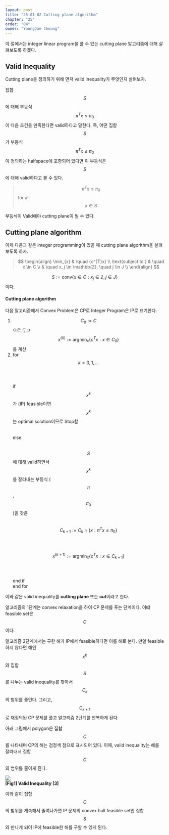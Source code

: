 ```yaml
---
layout: post
title: "25-01-02 Cutting plane algorithm"
chapter: "25"
order: "04"
owner: "YoungJae Choung"
---
```


이 절에서는 integer linear program을 풀 수 있는 cutting plane 알고리즘에 대해 살펴보도록 하겠다.

## Valid Inequality
Cutting plane을 정의하기 위해 먼저 valid inequality가 무엇인지 살펴보자. 

집합 $$S$$에 대해 부등식 $$\pi^{T}x \le \pi_{0}$$이 다음 조건을 만족한다면 valid하다고 말한다. 즉, 어떤 집합 $$S$$가 부등식 $$\pi^{T}x \le \pi_{0}$$이 정의하는 halfspace에 포함되어 있다면 이 부등식은 $$S$$에 대해 valid하다고 볼 수 있다.

>$$\pi^{T}x \le \pi_{0}$$ for all $$x \in S$$

부등식이 Valid해야 cutting plane이 될 수 있다.
## Cutting plane algorithm
이제 다음과 같은 integer programming이 있을 때 cutting plane algorithm을 살펴보도록 하자.

> $$
> \begin{align}
>           \min_{x} & \quad {c^{T}x} \\
> \text{subject to } & \quad  x \in C \\
>                    & \quad  x_j \in \mathbb{Z}, \quad j \in J \\
> \end{align}
> $$

$$S := \text{conv} \left \{ x \in C : x_j \in \mathbb{Z}, j \in J \right \}$$이다.

#### Cutting plane algorithm
다음 알고리즘에서 Convex Problem은 CP로 Integer Program은 IP로 표기한다.

1. $$C_{0} := C$$으로 두고 $$x^{(0)} := \text{argmin}_{x} \left\{c^{T}x : x \in C_{0} \right\}$$를 계산
2. for $$k = 0, 1, ...$$ <br>
$$\quad$$if $$x^{k}$$가 (IP) feasible이면 $$x^{k}$$는 optimal solution이므로 Stop함 <br>
$$\quad$$else<br>
$$\quad\quad$$ $$S$$에 대해 valid하면서 $$x^{k}$$를 잘라내는 부등식 ($$\pi$$, $$\pi_{0}$$)을 찾음<br>
$$\quad\quad$$ $$C_{k+1} := C_{k} \cap \{ x : \pi^{T}x \le \pi_{0} \} $$<br>
$$\quad\quad$$ $$x^{(k+1)} := \text{argmin}_{x} \left\{c^{T}x : x \in C_{k+1} \right\}$$<br>
$$\quad$$end if<br>
end for<br>

이와 같은 valid inequality를 **cutting plane** 또는 **cut**이라고 한다.

알고리즘의 1단계는 convex relaxation을 하여 CP 문제를 푸는 단계이다. 이떄 feasible set은 $$C$$이다. 

알고리즘 2단계에서는 구한 해가 IP에서 feasible하다면 이를 해로 본다. 만일 feasible하지 않다면 해인 $$x^{k}$$와 집합 $$S$$를 나누는 valid inequality를 찾아서 $$C_{k}$$의 범위를 줄인다. 그리고, $$C_{k+1}$$로 재정의된 CP 문제를 풀고 알고리즘 2단계를 반복하게 된다. 

아래 그림에서 polygon은 집합 $$C$$를 나타내며 CP의 해는 검정색 점으로 표시되어 있다. 이때, valid inequailty는 해를 잘라내서 집합 $$C$$의 범위를 줄이게 된다.

![](https://wikidocs.net/images/page/23740/09.01_02_valid_inequality.PNG) <br>
**[Fig1] Valid Inequality [3]**<br>

이와 같이 집합 $$C$$의 범위를 계속해서 줄여나가면 IP 문제의 convex hull feasible set인 집합 $$S$$와 만나게 되어 IP에 feasible한 해를 구할 수 있게 된다.